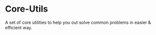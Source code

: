 # Core-Utils
A set of core utilities to help you out solve common problems in easier &amp; efficient way.

